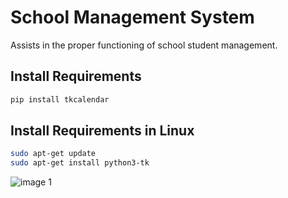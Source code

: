 # School Management System
Assists in the proper functioning of school student management.

## Install Requirements
```python
pip install tkcalendar

```

## Install Requirements in Linux
```bash
sudo apt-get update
sudo apt-get install python3-tk
```

![image 1](https://user-images.githubusercontent.com/86055057/170395588-721946fa-fa12-4c6a-8683-e55041405d93.png)
